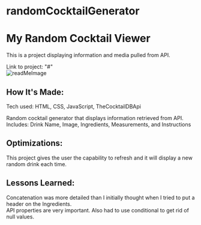 # randomCocktailGenerator
<h1>My Random Cocktail Viewer</h1>
<p>This is a project displaying information and media pulled from API.</p>

Link to project: "#"<br>
![readMeImage](https://user-images.githubusercontent.com/102115687/170570937-ba54511f-9aba-4877-8432-fe15e7e5f381.jpg)


<h2>How It's Made:</h2>
<p>Tech used: HTML, CSS, JavaScript, TheCocktailDBApi</p>

<p>Random cocktail generator that displays information retrieved from API.<br>
  Includes: Drink Name, Image, Ingredients, Measurements, and Instructions</p>

<h2>Optimizations:</h2>
<p>This project gives the user the capability to refresh and it will display a new random drink each time.</p>

<h2>Lessons Learned:</h2>
<p>Concatenation was more detailed than I initially thought when I tried to put a header on the Ingredients.<br>
API properties are very important. Also had to use conditional to get rid of null values.</p>
